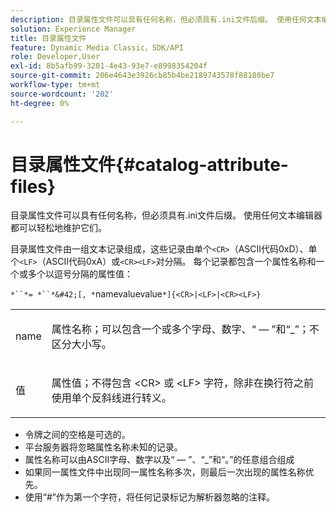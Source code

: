 ```yaml
---
description: 目录属性文件可以具有任何名称，但必须具有.ini文件后缀。 使用任何文本编辑器都可以轻松地维护它们。
solution: Experience Manager
title: 目录属性文件
feature: Dynamic Media Classic，SDK/API
role: Developer,User
exl-id: 8b5afb99-3201-4e43-93e7-e8998354204f
source-git-commit: 206e4643e3926cb85b4be2189743578f88180be7
workflow-type: tm+mt
source-wordcount: '202'
ht-degree: 0%

---
```


# 目录属性文件{#catalog-attribute-files}

目录属性文件可以具有任何名称，但必须具有.ini文件后缀。 使用任何文本编辑器都可以轻松地维护它们。

目录属性文件由一组文本记录组成，这些记录由单个`<CR>`（ASCII代码0xD）、单个`<LF>`（ASCII代码0xA）或`<CR><LF>`对分隔。 每个记录都包含一个属性名称和一个或多个以逗号分隔的属性值：

`*``*= *``*&#42;[, *`namevaluevalue`*]{<CR>|<LF>|<CR><LF>}`

<table id="simpletable_8454AD549FDA421BA1469CDA44132773"> 
 <tr class="strow"> 
  <td class="stentry"> <p> <span class="codeph"> <span class="varname"> name  </span> </span> </p> </td> 
  <td class="stentry"> <p>属性名称；可以包含一个或多个字母、数字、“ — ”和“_”；不区分大小写。 </p> </td> 
 </tr> 
 <tr class="strow"> 
  <td class="stentry"> <p> <span class="codeph"> <span class="varname"> 值  </span> </span> </p> </td> 
  <td class="stentry"> <p>属性值；不得包含<span class="codeph"> &lt;CR&gt; </span>或<span class="codeph"> &lt;LF&gt; </span>字符，除非在换行符之前使用单个反斜线进行转义。 </p> </td> 
 </tr> 
</table>

* 令牌之间的空格是可选的。
* 平台服务器将忽略属性名称未知的记录。
* 属性名称可以由ASCII字母、数字以及“ — ”、“_”和“。”的任意组合组成
* 如果同一属性文件中出现同一属性名称多次，则最后一次出现的属性名称优先。
* 使用“#”作为第一个字符，将任何记录标记为解析器忽略的注释。
